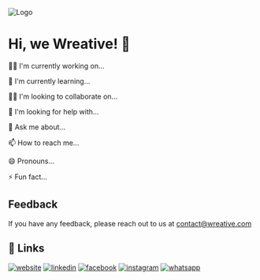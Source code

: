 
![Logo](https://dev-to-uploads.s3.amazonaws.com/uploads/articles/th5xamgrr6se0x5ro4g6.png)


# Hi, we Wreative! 👋

👩‍💻 I'm currently working on...

🧠 I'm currently learning...

👯‍♀️ I'm looking to collaborate on...

🤔 I'm looking for help with...

💬 Ask me about...

📫 How to reach me...

😄 Pronouns...

⚡️ Fun fact...


## Feedback

If you have any feedback, please reach out to us at contact@wreative.com


## 🔗 Links
[![website](https://img.shields.io/badge/website-000000?style=for-the-badge&logo=About.me&logoColor=white)](https://wreative.com/)
[![linkedin](https://img.shields.io/badge/LinkedIn-0077B5?style=for-the-badge&logo=linkedin&logoColor=white)](https://linkedin.com/company/wreative)
[![facebook](https://img.shields.io/badge/Facebook-1877F2?style=for-the-badge&logo=facebook&logoColor=white)](https://facebook.com/wreative)
[![instagram](https://img.shields.io/badge/Instagram-E4405F?style=for-the-badge&logo=instagram&logoColor=white)](https://instagram.com/wreative)
[![whatsapp](https://img.shields.io/badge/WhatsApp-25D366?style=for-the-badge&logo=whatsapp&logoColor=white)](https://link.wreative.com/wa)
